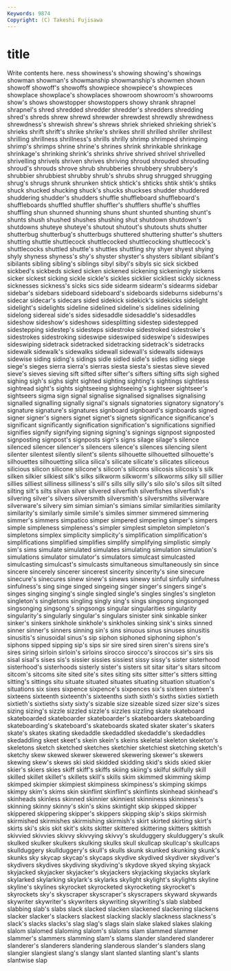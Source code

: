 ```yaml
---
Keywords: 9874 
Copyright: (C) Takeshi Fujisawa
---
```


# title

Write contents here.
ness showiness's showing showing's showings
showman showman's showmanship showmanship's showmen shown showoff showoff's showoffs showpiece
showpiece's showpieces showplace showplace's showplaces showroom showroom's showrooms show's shows
showstopper showstoppers showy shrank shrapnel shrapnel's shred shredded shredder shredder's
shredders shredding shred's shreds shrew shrewd shrewder shrewdest shrewdly shrewdness
shrewdness's shrewish shrew's shrews shriek shrieked shrieking shriek's shrieks shrift
shrift's shrike shrike's shrikes shrill shrilled shriller shrillest shrilling shrillness
shrillness's shrills shrilly shrimp shrimped shrimping shrimp's shrimps shrine shrine's
shrines shrink shrinkable shrinkage shrinkage's shrinking shrink's shrinks shrive shrived
shrivel shrivelled shrivelling shrivels shriven shrives shriving shroud shrouded shrouding
shroud's shrouds shrove shrub shrubberies shrubbery shrubbery's shrubbier shrubbiest shrubby
shrub's shrubs shrug shrugged shrugging shrug's shrugs shrunk shrunken shtick
shtick's shticks shtik shtik's shtiks shuck shucked shucking shuck's shucks
shuckses shudder shuddered shuddering shudder's shudders shuffle shuffleboard shuffleboard's shuffleboards
shuffled shuffler shuffler's shufflers shuffle's shuffles shuffling shun shunned shunning
shuns shunt shunted shunting shunt's shunts shush shushed shushes shushing
shut shutdown shutdown's shutdowns shuteye shuteye's shutout shutout's shutouts shuts
shutter shutterbug shutterbug's shutterbugs shuttered shuttering shutter's shutters shutting shuttle
shuttlecock shuttlecocked shuttlecocking shuttlecock's shuttlecocks shuttled shuttle's shuttles shuttling shy
shyer shyest shying shyly shyness shyness's shy's shyster shyster's shysters
sibilant sibilant's sibilants sibling sibling's siblings sibyl sibyl's sibyls sic
sick sickbed sickbed's sickbeds sicked sicken sickened sickening sickeningly sickens
sicker sickest sicking sickle sickle's sickles sicklier sickliest sickly sickness
sicknesses sickness's sicks sics side sidearm sidearm's sidearms sidebar sidebar's
sidebars sideboard sideboard's sideboards sideburns sideburns's sidecar sidecar's sidecars sided
sidekick sidekick's sidekicks sidelight sidelight's sidelights sideline sidelined sideline's sidelines
sidelining sidelong sidereal side's sides sidesaddle sidesaddle's sidesaddles sideshow sideshow's
sideshows sidesplitting sidestep sidestepped sidestepping sidestep's sidesteps sidestroke sidestroked sidestroke's
sidestrokes sidestroking sideswipe sideswiped sideswipe's sideswipes sideswiping sidetrack sidetracked sidetracking
sidetrack's sidetracks sidewalk sidewalk's sidewalks sidewall sidewall's sidewalls sideways sidewise
siding siding's sidings sidle sidled sidle's sidles sidling siege siege's
sieges sierra sierra's sierras siesta siesta's siestas sieve sieved sieve's
sieves sieving sift sifted sifter sifter's sifters sifting sifts sigh
sighed sighing sigh's sighs sight sighted sighting sighting's sightings sightless
sightread sight's sights sightseeing sightseeing's sightseer sightseer's sightseers sigma sign
signal signalise signalised signalises signalising signalled signalling signally signal's signals
signatories signatory signatory's signature signature's signatures signboard signboard's signboards signed
signer signer's signers signet signet's signets significance significance's significant significantly
signification signification's significations signified signifies signify signifying signing signing's signings
signpost signposted signposting signpost's signposts sign's signs silage silage's silence
silenced silencer silencer's silencers silence's silences silencing silent silenter silentest
silently silent's silents silhouette silhouetted silhouette's silhouettes silhouetting silica silica's
silicate silicate's silicates siliceous silicious silicon silicone silicone's silicon's silicons
silicosis silicosis's silk silken silkier silkiest silk's silks silkworm silkworm's
silkworms silky sill sillier sillies silliest silliness silliness's sill's sills
silly silly's silo silo's silos silt silted silting silt's silts
silvan silver silvered silverfish silverfishes silverfish's silvering silver's silvers silversmith
silversmith's silversmiths silverware silverware's silvery sim simian simian's simians similar
similarities similarity similarity's similarly simile simile's similes simmer simmered simmering
simmer's simmers simpatico simper simpered simpering simper's simpers simple simpleness
simpleness's simpler simplest simpleton simpleton's simpletons simplex simplicity simplicity's simplification
simplification's simplifications simplified simplifies simplify simplifying simplistic simply sim's sims
simulate simulated simulates simulating simulation simulation's simulations simulator simulator's simulators
simulcast simulcasted simulcasting simulcast's simulcasts simultaneous simultaneously sin since sincere
sincerely sincerer sincerest sincerity sincerity's sine sinecure sinecure's sinecures sinew
sinew's sinews sinewy sinful sinfully sinfulness sinfulness's sing singe singed
singeing singer singer's singers singe's singes singing singing's single singled
single's singles singles's singleton singleton's singletons singling singly sing's sings
singsong singsonged singsonging singsong's singsongs singular singularities singularity singularity's singularly
singular's singulars sinister sink sinkable sinker sinker's sinkers sinkhole sinkhole's
sinkholes sinking sink's sinks sinned sinner sinner's sinners sinning sin's
sins sinuous sinus sinuses sinusitis sinusitis's sinusoidal sinus's sip siphon
siphoned siphoning siphon's siphons sipped sipping sip's sips sir sire
sired siren siren's sirens sire's sires siring sirloin sirloin's sirloins
sirocco sirocco's siroccos sir's sirs sis sisal sisal's sises sis's
sissier sissies sissiest sissy sissy's sister sisterhood sisterhood's sisterhoods sisterly
sister's sisters sit sitar sitar's sitars sitcom sitcom's sitcoms site
sited site's sites siting sits sitter sitter's sitters sitting sitting's
sittings situ situate situated situates situating situation situation's situations six
sixes sixpence sixpence's sixpences six's sixteen sixteen's sixteens sixteenth sixteenth's
sixteenths sixth sixth's sixths sixties sixtieth sixtieth's sixtieths sixty sixty's
sizable size sizeable sized sizer size's sizes sizing sizing's sizzle
sizzled sizzle's sizzles sizzling skate skateboard skateboarded skateboarder skateboarder's skateboarders
skateboarding skateboarding's skateboard's skateboards skated skater skater's skaters skate's skates
skating skedaddle skedaddled skedaddle's skedaddles skedaddling skeet skeet's skein skein's
skeins skeletal skeleton skeleton's skeletons sketch sketched sketches sketchier sketchiest
sketching sketch's sketchy skew skewed skewer skewered skewering skewer's skewers
skewing skew's skews ski skid skidded skidding skid's skids skied
skier skier's skiers skies skiff skiff's skiffs skiing skiing's skilful
skilfully skill skilled skillet skillet's skillets skill's skills skim skimmed
skimming skimp skimped skimpier skimpiest skimpiness skimpiness's skimping skimps skimpy
skim's skims skin skinflint skinflint's skinflints skinhead skinhead's skinheads skinless
skinned skinnier skinniest skinniness skinniness's skinning skinny skinny's skin's skins
skintight skip skipped skipper skippered skippering skipper's skippers skipping skip's
skips skirmish skirmished skirmishes skirmishing skirmish's skirt skirted skirting skirt's
skirts ski's skis skit skit's skits skitter skittered skittering skitters
skittish skivvied skivvies skivvy skivvying skivvy's skulduggery skulduggery's skulk skulked
skulker skulkers skulking skulks skull skullcap skullcap's skullcaps skullduggery skullduggery's
skull's skulls skunk skunked skunking skunk's skunks sky skycap skycap's
skycaps skydive skydived skydiver skydiver's skydivers skydives skydiving skydiving's skydove
skyed skying skyjack skyjacked skyjacker skyjacker's skyjackers skyjacking skyjacks skylark
skylarked skylarking skylark's skylarks skylight skylight's skylights skyline skyline's skylines
skyrocket skyrocketed skyrocketing skyrocket's skyrockets sky's skyscraper skyscraper's skyscrapers skyward
skywards skywriter skywriter's skywriters skywriting skywriting's slab slabbed slabbing slab's
slabs slack slacked slacken slackened slackening slackens slacker slacker's slackers
slackest slacking slackly slackness slackness's slack's slacks slacks's slag slag's
slags slain slake slaked slakes slaking slalom slalomed slaloming slalom's
slaloms slam slammed slammer slammer's slammers slamming slam's slams slander
slandered slanderer slanderer's slanderers slandering slanderous slander's slanders slang slangier
slangiest slang's slangy slant slanted slanting slant's slants slantwise slap
